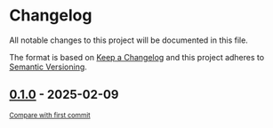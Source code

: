 # Changelog

All notable changes to this project will be documented in this file.

The format is based on [Keep a Changelog](http://keepachangelog.com/en/1.0.0/)
and this project adheres to [Semantic Versioning](http://semver.org/spec/v2.0.0.html).

<!-- insertion marker -->
## [0.1.0](https://github.com/tsypuk/aws-news/releases/tag/0.1.0) - 2025-02-09

<small>[Compare with first commit](https://github.com/tsypuk/aws-news/compare/ab6ab3e6d2ce26deda7e8885daa71c5ed6430786...0.1.0)</small>

